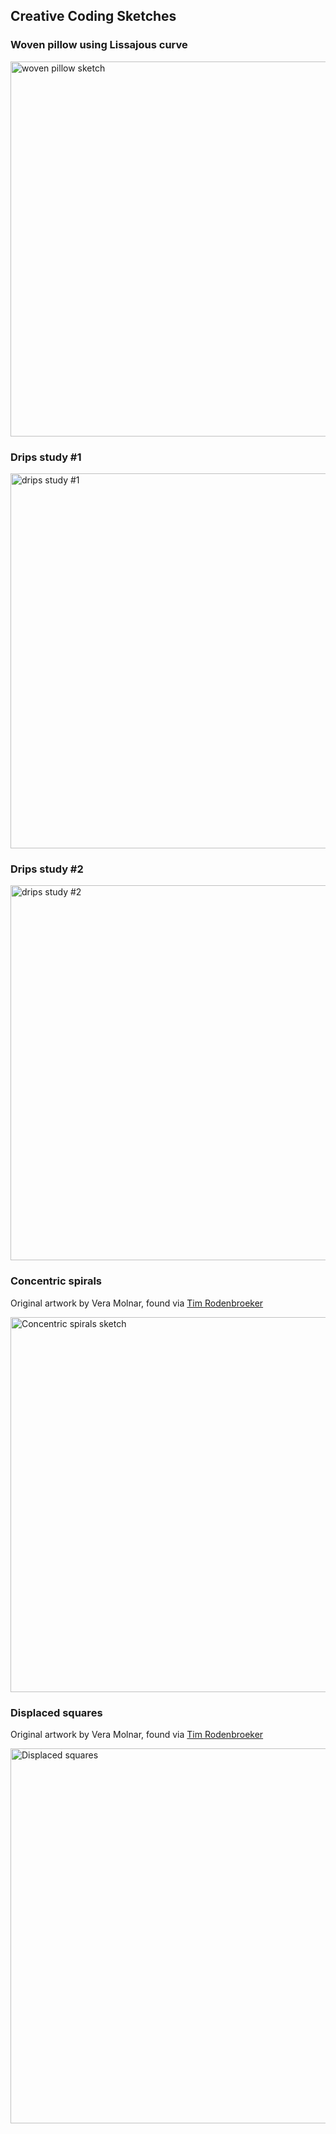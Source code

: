 ## Creative Coding Sketches

### Woven pillow using Lissajous curve

<img width="600" alt="woven pillow sketch" src="https://github.com/tinashan22/p5-grid/assets/78404774/4f4c0d6c-505d-4203-9fd5-9471d64e737f">


### Drips study #1

<img width="600" alt="drips study #1" src="https://github.com/tinashan22/p5-grid/assets/78404774/072e6cc8-1c2f-40bc-95e1-299d2d0464c1">

### Drips study #2

<img width="600" alt="drips study #2" src="https://github.com/tinashan22/p5-grid/assets/78404774/3750764f-ef7e-4954-812a-84d559dccfeb">

###

### Concentric spirals
Original artwork by Vera Molnar, found via [Tim Rodenbroeker](https://timrodenbroeker.de) 

<img width="600" alt="Concentric spirals sketch" src="https://github.com/tinashan22/p5-grid/assets/78404774/d96f9592-ee9e-452e-94e4-662fdbed7a7f">

### Displaced squares
Original artwork by Vera Molnar, found via [Tim Rodenbroeker](https://timrodenbroeker.de) 

<img width="600" alt="Displaced squares" src="https://github.com/tinashan22/p5-grid/assets/78404774/9e19e0fc-8433-4770-8c9f-970cbcedb78e">

